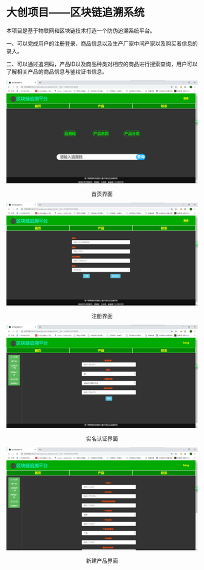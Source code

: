 # 大创项目——区块链追溯系统

本项目是基于物联网和区块链技术打造一个防伪追溯系统平台。

一、可以完成用户的注册登录，商品信息以及生产厂家中间产家以及购买者信息的录入。

二、可以通过追溯码，产品ID以及商品种类对相应的商品进行搜索查询，用户可以了解相关产品的商品信息与鉴权证书信息。


![avatar](index.png)

<center>首页界面</center>

![avatar](register.png)

<center>注册界面</center>

![avatar](real_name_authentication.png)

<center>实名认证界面</center>

![avatar](new_product.png)

<center>新建产品界面</center>
